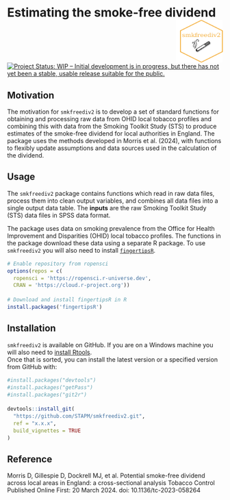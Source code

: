 






<!-- README.md is generated from README.Rmd. Please edit that file -->

# Estimating the smoke-free dividend <img src="hex-smkfreediv2.png" align="right" style="padding-left:10px;background-color:white;" width="100" height="100"/>

<!-- badges: start -->

[![Project Status: WIP – Initial development is in progress, but there
has not yet been a stable, usable release suitable for the
public.](https://www.repostatus.org/badges/latest/active.svg)](https://www.repostatus.org/#active)

<!-- badges: end -->

## Motivation

The motivation for `smkfreediv2` is to develop a set of standard
functions for obtaining and processing raw data from OHID local tobacco
profiles and combining this with data from the Smoking Toolkit Study
(STS) to produce estimates of the smoke-free dividend for local
authorities in England. The package uses the methods developed in Morris
et al. (2024), with functions to flexibly update assumptions and data
sources used in the calculation of the dividend.

## Usage

The `smkfreediv2` package contains functions which read in raw data
files, process them into clean output variables, and combines all data
files into a single output data table. The **inputs** are the raw
Smoking Toolkit Study (STS) data files in SPSS data format.

The package uses data on smoking prevalence from the Office for Health
Improvement and Disparities (OHID) local tobacco profiles. The functions
in the package download these data using a separate R package. To use
`smkfreediv2` you will also need to install
[`fingertipsR`](https://github.com/ropensci/fingertipsR).

``` r
# Enable repository from ropensci
options(repos = c(
  ropensci = 'https://ropensci.r-universe.dev',
  CRAN = 'https://cloud.r-project.org'))

# Download and install fingertipsR in R
install.packages('fingertipsR')
```

## Installation

`smkfreediv2` is available on GitHub. If you are on a Windows machine
you will also need to [install
Rtools](https://www.rdocumentation.org/packages/installr/versions/0.22.0/topics/install.Rtools).  
Once that is sorted, you can install the latest version or a specified
version from GitHub with:

``` r
#install.packages("devtools")
#install.packages("getPass")
#install.packages("git2r")

devtools::install_git(
  "https://github.com/STAPM/smkfreediv2.git", 
  ref = "x.x.x",
  build_vignettes = TRUE
)
```

## Reference

Morris D, Gillespie D, Dockrell MJ, et al. Potential smoke-free dividend
across local areas in England: a cross-sectional analysis Tobacco
Control Published Online First: 20 March 2024. doi:
10.1136/tc-2023-058264

